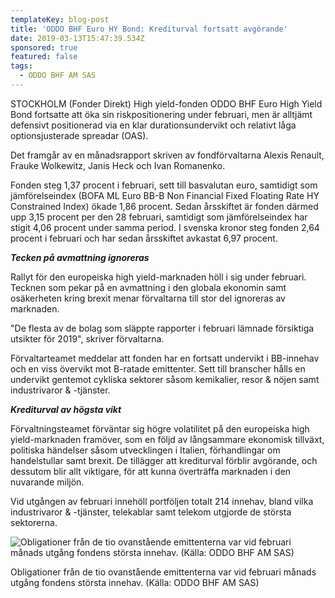 ```yaml
---
templateKey: blog-post
title: 'ODDO BHF Euro HY Bond: Krediturval fortsatt avgörande'
date: 2019-03-13T15:47:39.534Z
sponsored: true
featured: false
tags:
  - ODDO BHF AM SAS
---
```

STOCKHOLM (Fonder Direkt) High yield-fonden ODDO BHF Euro High Yield Bond fortsatte att öka sin riskpositionering under februari, men är alltjämt defensivt positionerad via en klar durationsundervikt och relativt låga optionsjusterade spreadar (OAS).



Det framgår av en månadsrapport skriven av fondförvaltarna Alexis Renault, Frauke Wolkewitz, Janis Heck och Ivan Romanenko.



Fonden steg 1,37 procent i februari, sett till basvalutan euro, samtidigt som jämförelseindex (BOFA ML Euro BB-B Non Financial Fixed Floating Rate HY Constrained Index) ökade 1,86 procent. Sedan årsskiftet är fonden därmed upp 3,15 procent per den 28 februari, samtidigt som jämförelseindex har stigit 4,06 procent under samma period. I svenska kronor steg fonden 2,64 procent i februari och har sedan årsskiftet avkastat 6,97 procent.



**_Tecken på avmattning ignoreras_**



Rallyt för den europeiska high yield-marknaden höll i sig under februari. Tecknen som pekar på en avmattning i den globala ekonomin samt osäkerheten kring brexit menar förvaltarna till stor del ignoreras av marknaden.



"De flesta av de bolag som släppte rapporter i februari lämnade försiktiga utsikter för 2019", skriver förvaltarna.



Förvaltarteamet meddelar att fonden har en fortsatt undervikt i BB-innehav och en viss övervikt mot B-ratade emittenter. Sett till branscher hålls en undervikt gentemot cykliska sektorer såsom kemikalier, resor & nöjen samt industrivaror & -tjänster.



**_Krediturval av högsta vikt_**



Förvaltningsteamet förväntar sig högre volatilitet på den europeiska high yield-marknaden framöver, som en följd av långsammare ekonomisk tillväxt, politiska händelser såsom utvecklingen i Italien, förhandlingar om handelstullar samt brexit. De tillägger att krediturval förblir avgörande, och dessutom blir allt viktigare, för att kunna överträffa marknaden i den nuvarande miljön.



Vid utgången av februari innehöll portföljen totalt 214 innehav, bland vilka industrivaror & -tjänster, telekablar samt telekom utgjorde de största sektorerna.

![Obligationer från de tio ovanstående emittenterna var vid februari månads utgång fondens största innehav. (Källa: ODDO BHF AM SAS)](/img/oddo13mar2.png)

<span class="image-caption">Obligationer från de tio ovanstående emittenterna var vid februari månads utgång fondens största innehav. (Källa: ODDO BHF AM SAS)</span>
